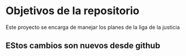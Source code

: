 # Objetivos de la repositorio

Este proyecto se encarga de manejar los planes de la liga de la justicia


## EStos cambios son nuevos desde github
